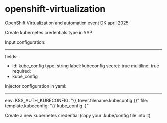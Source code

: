 # openshift-virtualization
OpenShift Virtualization and automation event DK april 2025



Create kubernetes credentials type in AAP

Input configuration:

---
fields:
  - id: kube_config
    type: string
    label: kubeconfig
    secret: true
    multiline: true
required:
  - kube_config

Injector configuration in yaml:

---
env:
  K8S_AUTH_KUBECONFIG: "{{ tower.filename.kubeconfig }}"
file:
  template.kubeconfig: "{{ kube_config }}"


Create a new kubernetes credential (copy your .kube/config file into it)

